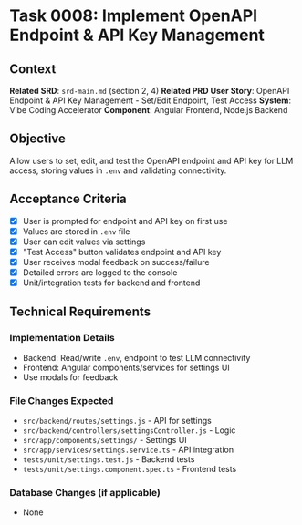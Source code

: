 # Task 0008: Implement OpenAPI Endpoint & API Key Management

## Context
**Related SRD**: `srd-main.md` (section 2, 4)
**Related PRD User Story**: OpenAPI Endpoint & API Key Management - Set/Edit Endpoint, Test Access
**System**: Vibe Coding Accelerator
**Component**: Angular Frontend, Node.js Backend

## Objective
Allow users to set, edit, and test the OpenAPI endpoint and API key for LLM access, storing values in `.env` and validating connectivity.

## Acceptance Criteria
- [x] User is prompted for endpoint and API key on first use
- [x] Values are stored in `.env` file
- [x] User can edit values via settings
- [x] "Test Access" button validates endpoint and API key
- [x] User receives modal feedback on success/failure
- [x] Detailed errors are logged to the console
- [x] Unit/integration tests for backend and frontend

## Technical Requirements
### Implementation Details
- Backend: Read/write `.env`, endpoint to test LLM connectivity
- Frontend: Angular components/services for settings UI
- Use modals for feedback

### File Changes Expected
- `src/backend/routes/settings.js` - API for settings
- `src/backend/controllers/settingsController.js` - Logic
- `src/app/components/settings/` - Settings UI
- `src/app/services/settings.service.ts` - API integration
- `tests/unit/settings.test.js` - Backend tests
- `tests/unit/settings.component.spec.ts` - Frontend tests

### Database Changes (if applicable)
- None
